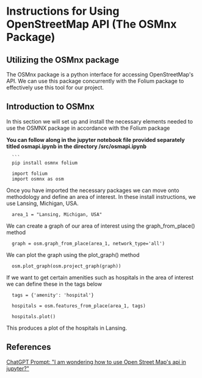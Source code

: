 # Instructions for Using OpenStreetMap API (The OSMnx Package)
## Utilizing the OSMnx package
The OSMnx package is a python interface for accessing OpenStreetMap's API. We can use this package concurrently with the Folium package to effectively use this tool for our project. 


## Introduction to OSMnx
In this section we will set up and install the necessary elements needed to use the OSMNX package in accordance with the Folium package

**You can follow along in the jupyter notebook file provided separately titled osmapi.ipynb in the directory /src/osmapi.ipynb**

      ```
      pip install osmnx folium
      
      import folium
      import osmnx as osm 
      
      
   Once you have imported the necessary packages we can move onto methodology and define an area of interest. In these install instructions, we use Lansing, Michigan, USA.
      
      area_1 = "Lansing, Michigan, USA"
   We can create a graph of our area of interest using the graph_from_place() method 
      
      graph = osm.graph_from_place(area_1, network_type='all')
      
      
   We can plot the graph using the plot_graph() method
      
      osm.plot_graph(osm.project_graph(graph))
      
   If we want to get certain amenities such as hospitals in the area of interest we can define these in the tags below
      
      tags = {'amenity': 'hospital'}
      
      hospitals = osm.features_from_place(area_1, tags)
      
      hospitals.plot()
   This produces a plot of the hospitals in Lansing. 
      
      
## References
[ChatGPT Prompt: "I am wondering how to use Open Street Map's api in jupyter?"](https://chatgpt.com)









      
